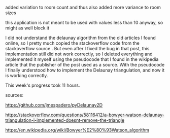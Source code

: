 
added variation to room count and thus also added more variance to room sizes

this application is not meant to be used with values less than 10 anyway, so might as well block it

I did not understand the delaunay algorithm from the old articles I found online, so I pretty much copied the stackoverflow code from the stackoverflow source . But even after I fixed the bug in that post, this implementation still did not work correctly, so I deleted everything and implemented it myself using the pseudocode that I found in the wikipedia article that the publisher of the post used as a source. With the pseudocode I finally understood how to implement the Delaunay triangulation, and now it is working correctly.



This week's progress took 11 hours.

sources:

https://github.com/jmespadero/pyDelaunay2D

https://stackoverflow.com/questions/58116412/a-bowyer-watson-delaunay-triangulation-i-implemented-doesnt-remove-the-triangle

https://en.wikipedia.org/wiki/Bowyer%E2%80%93Watson_algorithm
